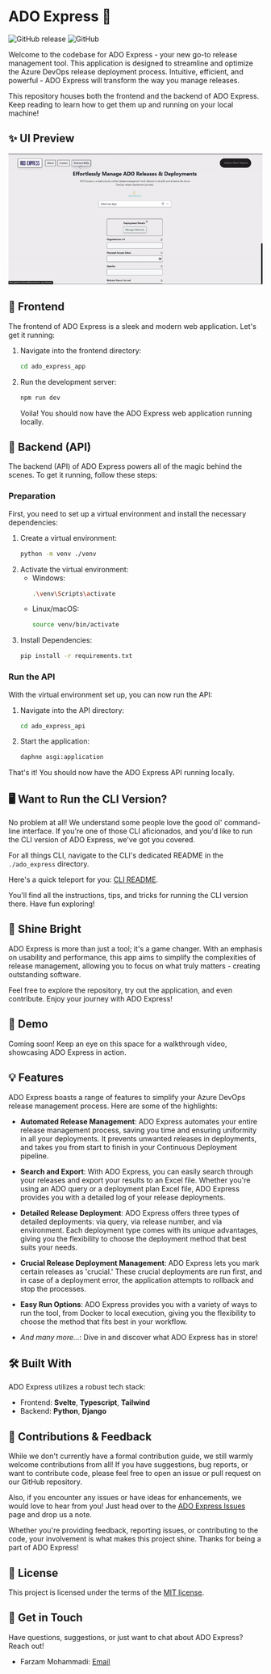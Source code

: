 # ADO Express 🚀
![GitHub release](https://img.shields.io/github/v/release/FarzamMohammadi/ado-express)
![GitHub](https://img.shields.io/github/license/FarzamMohammadi/ado-express)

Welcome to the codebase for ADO Express - your new go-to release management tool. This application is designed to streamline and optimize the Azure DevOps release deployment process. Intuitive, efficient, and powerful - ADO Express will transform the way you manage releases.

This repository houses both the frontend and the backend of ADO Express. Keep reading to learn how to get them up and running on your local machine!


## ✨ UI Preview

![Alt Text](./media/ui-preview.gif)

## 🎨 Frontend

The frontend of ADO Express is a sleek and modern web application. Let's get it running:

1. Navigate into the frontend directory:
   ```sh
   cd ado_express_app
   ```
2. Run the development server:
   ```sh
   npm run dev
   ```
   Voila! You should now have the ADO Express web application running locally.

## 🔧 Backend (API)

The backend (API) of ADO Express powers all of the magic behind the scenes. To get it running, follow these steps:

### Preparation

First, you need to set up a virtual environment and install the necessary dependencies:

1. Create a virtual environment:
   ```sh
   python -m venv ./venv
   ```
2. Activate the virtual environment:
   - Windows:
     ```sh
     .\venv\Scripts\activate
     ```
   - Linux/macOS:
     ```sh
     source venv/bin/activate
     ```
3. Install Dependencies:
   ```sh
   pip install -r requirements.txt
   ```

### Run the API

With the virtual environment set up, you can now run the API:

1. Navigate into the API directory:
   ```sh
   cd ado_express_api
   ```
2. Start the application:
   ```sh
   daphne asgi:application
   ```

That's it! You should now have the ADO Express API running locally.

## 🖥️ Want to Run the CLI Version?

No problem at all! We understand some people love the good ol' command-line interface. If you're one of those CLI aficionados, and you'd like to run the CLI version of ADO Express, we've got you covered.

For all things CLI, navigate to the CLI's dedicated README in the `./ado_express` directory.

Here's a quick teleport for you: [CLI README](./ado_express/README.md).

You'll find all the instructions, tips, and tricks for running the CLI version there. Have fun exploring!

## 🌟 Shine Bright

ADO Express is more than just a tool; it's a game changer. With an emphasis on usability and performance, this app aims to simplify the complexities of release management, allowing you to focus on what truly matters - creating outstanding software.

Feel free to explore the repository, try out the application, and even contribute. Enjoy your journey with ADO Express!

## 🎥 Demo

Coming soon! Keep an eye on this space for a walkthrough video, showcasing ADO Express in action.

## 💡 Features

ADO Express boasts a range of features to simplify your Azure DevOps release management process. Here are some of the highlights:

- **Automated Release Management**: ADO Express automates your entire release management process, saving you time and ensuring uniformity in all your deployments. It prevents unwanted releases in deployments, and takes you from start to finish in your Continuous Deployment pipeline.

- **Search and Export**: With ADO Express, you can easily search through your releases and export your results to an Excel file. Whether you're using an ADO query or a deployment plan Excel file, ADO Express provides you with a detailed log of your release deployments.

- **Detailed Release Deployment**: ADO Express offers three types of detailed deployments: via query, via release number, and via environment. Each deployment type comes with its unique advantages, giving you the flexibility to choose the deployment method that best suits your needs.

- **Crucial Release Deployment Management**: ADO Express lets you mark certain releases as 'crucial.' These crucial deployments are run first, and in case of a deployment error, the application attempts to rollback and stop the processes.

- **Easy Run Options**: ADO Express provides you with a variety of ways to run the tool, from Docker to local execution, giving you the flexibility to choose the method that fits best in your workflow.

- _And many more..._: Dive in and discover what ADO Express has in store!

## 🛠️ Built With

ADO Express utilizes a robust tech stack:

- Frontend: **Svelte**, **Typescript**, **Tailwind**
- Backend: **Python**, **Django**

## 🤝 Contributions & Feedback

While we don't currently have a formal contribution guide, we still warmly welcome contributions from all! If you have suggestions, bug reports, or want to contribute code, please feel free to open an issue or pull request on our GitHub repository.

Also, if you encounter any issues or have ideas for enhancements, we would love to hear from you! Just head over to the [ADO Express Issues](https://github.com/FarzamMohammadi/ado-express/issues) page and drop us a note.

Whether you're providing feedback, reporting issues, or contributing to the code, your involvement is what makes this project shine. Thanks for being a part of ADO Express!

## 📝 License

This project is licensed under the terms of the [MIT license](LICENSE).

## 📮 Get in Touch

Have questions, suggestions, or just want to chat about ADO Express? Reach out!

- Farzam Mohammadi: [Email](mailto:farzammohammadia@gmail.com)
